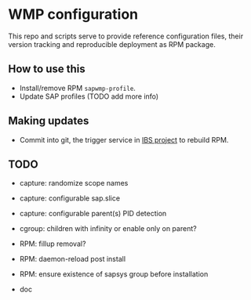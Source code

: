 # WMP configuration

This repo and scripts serve to provide reference configuration files, their
version tracking and reproducible deployment as RPM package.

## How to use this

  * Install/remove RPM `sapwmp-profile`.
  * Update SAP profiles (TODO add more info)

## Making updates

  * Commit into git, the trigger service in [IBS project](https://build.suse.de/package/show/home:mkoutny:wmp/sapwmp-profile)
    to rebuild RPM.

## TODO

  * capture: randomize scope names
  * capture: configurable sap.slice
  * capture: configurable parent(s) PID detection

  * cgroup: children with infinity or enable only on parent?

  * RPM: fillup removal?
  * RPM: daemon-reload post install
  * RPM: ensure existence of sapsys group before installation

  * doc
